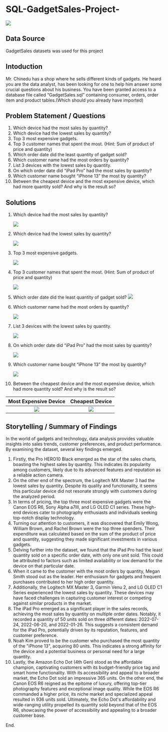# SQL-GadgetSales-Project-
![](gadgets.jpg)


## Data Source
GadgetSales datasets was used for this project

## Intoduction
Mr. Chinedu has a shop where he sells different kinds of gadgets. He heard you are the data analyst, has been looking for one to help him answer some crucial questions about his business. You have been granted access to a database file called “GadgetSales.sql” containing consumer, orders, order item and product tables.(Which should you already have imported)

## Problem Statement / Questions
1. Which device had the most sales by quantity?
2. Which device had the lowest sales by quantity?
3. Top 3 most expensive gadgets.
4. Top 3 customer names that spent the most. (Hint: Sum of product of price and quantity)
5. Which order date did the least quantity of gadget sold?
6. Which customer name had the most orders by quantity?
7. List 3 devices with the lowest sales by quantity.
8. On which order date did “iPad Pro” had the most sales by quantity?
9. Which customer name bought “iPhone 13” the most by quantity?
10. Between the cheapest device and the most expensive device, which had more quantity sold? And why is the result so?

## Solutions

1. Which device had the most sales by quantity?

    ![](Q1.jpg)
    
2. Which device had the lowest sales by quantity?

    ![](q2.jpg)
    
3. Top 3 most expensive gadgets.

      ![](q3.jpg)
      
 4. Top 3 customer names that spent the most. (Hint: Sum of product of price and quantity)

      ![](q4.jpg)
      
 5. Which order date did the least quantity of gadget sold?
    ![](q5.jpg)
  
 6. Which customer name had the most orders by quantity? 

    ![](q6.jpg)
    
 7. List 3 devices with the lowest sales by quantity.

     ![](q7.jpg)
 
 8. On which order date did “iPad Pro” had the most sales by quantity?
 
     ![](q8.jpg)
     
 9. Which customer name bought “iPhone 13” the most by quantity?
 
     ![](q9.jpg)
     
10. Between the cheapest device and the most expensive device, which had more quantity sold? And why is the result so?

Most Expensive Device       |     Cheapest Device
:--------------------------:|:--------------------:
![](q10.jpg)               |      ![](q11.jpg)
 
 
## Storytelling / Summary of Findings

In the world of gadgets and technology, data analysis provides valuable insights into sales trends, customer preferences, and product performance. By examining the dataset, several key findings emerged.

1.	Firstly, the Pro HERO10 Black emerged as the star of the sales charts, boasting the highest sales by quantity. This indicates its popularity among customers, likely due to its advanced features and reputation as a reliable action camera.
2.	On the other end of the spectrum, the Logitech MX Master 3 had the lowest sales by quantity. Despite its quality and functionality, it seems this particular device did not resonate strongly with customers during the analyzed period.
3.	In terms of pricing, the top three most expensive gadgets were the Canon EOS R6, Sony Alpha a7III, and LG OLED C1 series. These high-end devices cater to photography enthusiasts and individuals seeking top-notch display technology.
4.	Turning our attention to customers, it was discovered that Emily Wong, William Brown, and Rachel Brown were the top three spenders. Their expenditure was calculated based on the sum of the product of price and quantity, suggesting they made significant investments in various gadgets.
5.	Delving further into the dataset, we found that the iPad Pro had the least quantity sold on a specific order date, with only one unit sold. This could be attributed to factors such as limited availability or low demand for the device on that particular date.
6.	When it came to the customer with the most orders by quantity, Megan Smith stood out as the leader. Her enthusiasm for gadgets and frequent purchases contributed to her high order quantity.
7.	Additionally, the Logitech MX Master 3, Garmin Venu 2, and LG OLED C1 Series experienced the lowest sales by quantity. These devices may have faced challenges in capturing customer interest or competing against similar products in the market.
8.	The iPad Pro emerged as a significant player in the sales records, achieving the most sales by quantity on multiple order dates. Notably, it recorded a quantity of 50 units sold on three different dates: 2022-07-24, 2022-06-20, and 2022-01-26. This suggests a consistent demand for the iPad Pro, potentially driven by its reputation, features, and customer preference.
9.	Noah Kim proved to be the customer who purchased the most quantity of the "iPhone 13", acquiring 80 units. This indicates a strong affinity for the device and a potential business or personal need for a large quantity.
10.	Lastly, the Amazon Echo Dot (4th Gen) stood as the affordable champion, captivating customers with its budget-friendly price tag and smart home functionality. With its accessibility and appeal to a broader market, the Echo Dot sold an impressive 365 units. On the other end, the Canon EOS R6 reigned as the epitome of luxury, offering top-tier photography features and exceptional image quality. While the EOS R6 commanded a higher price, its niche market and specialized appeal resulted in 936 units sold. Ultimately, the Echo Dot's affordability and wide-ranging utility propelled its quantity sold beyond that of the EOS R6, showcasing the power of accessibility and appealing to a broader customer base.



End.
     
